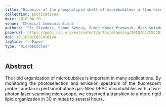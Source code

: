 ```yaml
---
title: "Dynamics of the phospholipid shell of microbubbles: a fluorescence photoselection and spectral phasor approach"
collection: publications
date: 2018-04-20
venue: 'Chemical Communications'
authors: 'Eli Slenders, Senne Seneca, Sumit Kumar Pramanik, Nick Smisdom, Peter Adriaensens, Anitha Ethirajan, Marcel Ameloot'
paperurl: https://pubs.rsc.org/en/content/articlelanding/2018/CC/C8CC01012A#!divAbstract
doi: 10.1039/C8CC01012A
tagline: '- Paper'
type: "microbubbles"
---
```


<h2> Abstract </h2>
<p align= "justify">
The lipid organization of microbubbles is important in many applications. By monitoring the photoselection and emission spectrum of the fluorescent probe Laurdan in perfluorobutane gas-filled DPPC microbubbles with a two-photon laser scanning microscope, we observed a transition to a more rigid lipid organization in 30 minutes to several hours.
  
  
  
  
